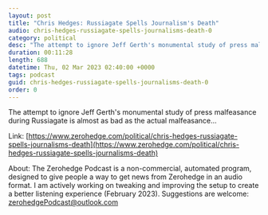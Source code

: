 ```yaml
---
layout: post
title: "Chris Hedges: Russiagate Spells Journalism's Death"
audio: chris-hedges-russiagate-spells-journalisms-death-0
category: political
desc: "The attempt to ignore Jeff Gerth's monumental study of press malfeasance during Russiagate is almost as bad as the actual malfeasance..."
duration: 00:11:28
length: 688
datetime: Thu, 02 Mar 2023 02:40:00 +0000
tags: podcast
guid: chris-hedges-russiagate-spells-journalisms-death-0
order: 0
---
```

The attempt to ignore Jeff Gerth's monumental study of press malfeasance during Russiagate is almost as bad as the actual malfeasance...

Link: [https://www.zerohedge.com/political/chris-hedges-russiagate-spells-journalisms-death](https://www.zerohedge.com/political/chris-hedges-russiagate-spells-journalisms-death)

About: The Zerohedge Podcast is a non-commercial, automated program, designed to give people a way to get news from Zerohedge in an audio format.  I am actively working on tweaking and improving the setup to create a better listening experience (February 2023).  Suggestions are welcome: [zerohedgePodcast@outlook.com](mailto:zerohedgePodcast@outlook.com)